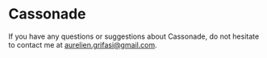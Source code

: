# Cassonade

If you have any questions or suggestions about Cassonade, do not hesitate to contact me at aurelien.grifasi@gmail.com.
